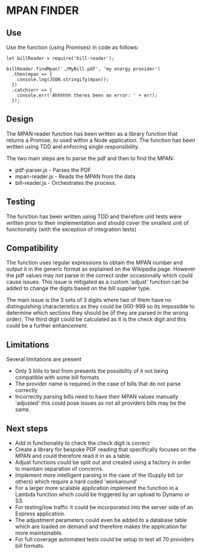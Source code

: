 # MPAN FINDER

## Use

Use the function (using Promises) in code as follows:

```
let billReader = require('bill-reader');

billReader.findMpan('./MyBill.pdf', 'my energy provider')
  .then(mpan => {
    console.log(JSON.stringify(mpan));
  })
  .catch(err => {
    console.err('Ahhhhhh theres been an error: ' + err);
  });
```

## Design

The MPAN reader function has been written as a library function that returns a Promise, to used within a Node application. The function has been written using TDD and enforcing single responsibility.

The two main steps are to parse the pdf and then to find the MPAN:
- pdf-parser.js - Parses the PDF
- mpan-reader.js - Reads the MPAN from the data
- bill-reader.js - Orchestrates the process.

## Testing

The function has been written using TDD and therefore unit tests were written prior to their implementation and should cover the smallest unit of functionality (with the exception of integration tests)

## Compatibility
The function uses regular expressions to obtain the MPAN number and output it in the generic format as explained on the Wikipedia page. However the pdf values may not parse in the correct order
occasionally which could cause issues. This issue is mitigated as a custom 'adjust' function can be added to change the digits based on the bill supplier type.

The main issue is the 3 sets of 3 digits where two of them have no distinguishing characteristics as they could be 000-999 so its impossible to determine which sections they should be (if they are parsed in the wrong order). The third digit could be calculated as it is the check digit and this could be a further enhancement.

## Limitations

Several limitations are present
- Only 3 bills to test from presents the possibility of it not being compatible with some bill formats
- The provider name is required in the case of bills that do not parse correctly
- Incorrectly parsing bills need to have their MPAN values manually 'adjusted' this could pose issues as not all providers bills may be the same.

## Next steps

- Add in functionality to check the check digit is correct
- Create a library for bespoke PDF reading that specifically focuses on the MPAN and could therefore read it in as a table.
- Adjust functions could be split out and created using a factory in order to maintain separation of concerns.
- Implement more intelligent parsing in the case of the ISupply bill (or others) which require a hard coded 'workaround'
- For a larger more scalable application implement the function in a Lambda function which could be triggered by an upload to Dynamo or S3.
- For testing/low traffic it could be incorporated into the server side of an Express application.
- The adjustment parameters could even be added to a database table which are loaded on demand and therefore makes the application far more maintainable.
- For full coverage automated tests could be setup to test all 70 providers bill formats.
